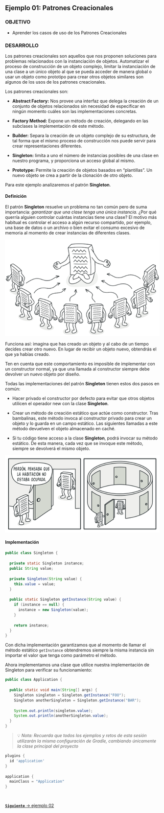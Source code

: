 
## Ejemplo 01: Patrones Creacionales

### OBJETIVO

- Aprender los casos de uso de los Patrones Creacionales

### DESARROLLO

Los patrones creacionales son aquellos que nos proponen soluciones para problemas relacionados con la instanciación de objetos. Automatizar el proceso de construcción de un objeto complejo, limitar la instanciación de una clase a un único objeto al que se pueda acceder de manera global o usar un objeto como prototipo para crear otros objetos similares son algunos de los usos de los patrones creacionales.

Los patrones creacionales son:

- **Abstract Factory:** Nos provee una interfaz que delega la creación de un conjunto de objetos relacionados sin necesidad de especificar en ningún momento cuáles son las implementaciones concretas.

- **Factory Method:** Expone un método de creación,  delegando en las subclases la implementación de este método.

- **Builder:** Separa la creación de un objeto complejo de su estructura, de tal forma que el mismo proceso de construcción nos puede servir para crear representaciones diferentes.

- **Singleton:** limita a uno el número de instancias posibles de una clase en nuestro programa, y proporciona un acceso global al mismo.

- **Prototype:** Permite la creación de objetos basados en “plantillas”. Un nuevo objeto se crea a partir de la clonación de otro objeto.

Para este ejemplo analizaremos el patrón **Singleton**.

#### Definición

El patrón **Singleton** resuelve un problema no tan común pero de suma importancia: *garantizar que una clase tenga una única instancia.* ¿Por qué querría alguien controlar cuántas instancias tiene una clase? El motivo más habitual es controlar el acceso a algún recurso compartido, por ejemplo, una base de datos o un archivo o bien evitar el consumo excesivo de memoria al momento de crear instancias de diferentes clases.

![](img/singleton-explanation.png)

Funciona así: imagina que has creado un objeto y al cabo de un tiempo decides crear otro nuevo. En lugar de recibir un objeto nuevo, obtendrás el que ya habías creado.

Ten en cuenta que este comportamiento es imposible de implementar con un constructor normal, ya que una llamada al constructor siempre debe devolver un nuevo objeto por diseño.

Todas las implementaciones del patrón **Singleton** tienen estos dos pasos en común:

- Hacer privado el constructor por defecto para evitar que otros objetos utilicen el operador new con la clase **Singleton**.

- Crear un método de creación estático que actúe como constructor. Tras bambalinas, este método invoca al constructor privado para crear un objeto y lo guarda en un campo estático. Las siguientes llamadas a este método devuelven el objeto almacenado en caché.

- Si tu código tiene acceso a la clase **Singleton**, podrá invocar su método estático. De esta manera, cada vez que se invoque este método, siempre se devolverá el mismo objeto.

![](img/singleton-comic.png)

#### Implementación

```java
public class Singleton {

  private static Singleton instance;
  public String value;

  private Singleton(String value) {
    this.value = value;
  }

  public static Singleton getInstance(String value) {
    if (instance == null) {
      instance = new Singleton(value);
    }

    return instance;
  }
}
```

Con dicha implementación garantizamos que al momento de llamar el método estático `getInstance` obtendremos siempre la misma instancia sin importar el valor que tenga como parámetro el método.

Ahora implementamos una clase que utilice nuestra implementación de Singleton para verificar su funcionamiento:

```java
public class Application {

  public static void main(String[] args) {
    Singleton singleton = Singleton.getInstance("FOO");
    Singleton anotherSingleton = Singleton.getInstance("BAR");

    System.out.println(singleton.value);
    System.out.println(anotherSingleton.value);
  }
}
```

> 💡 *Nota: Recuerda que todos los ejemplos y retos de esta sesión utilizarán la misma configuración de Gradle, cambiando únicamente la clase principal del proyecto*

```groovy
plugins {
  id 'application'
}

application {
  mainClass = "Application"
}
```


<br>

[**`Siguiente`** -> ejemplo 02](../Ejemplo-02/)